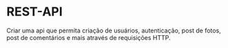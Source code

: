 # REST-API
Criar uma api que permita criação de usuários, autenticação, post de fotos, post de comentários e mais através de requisições HTTP.

